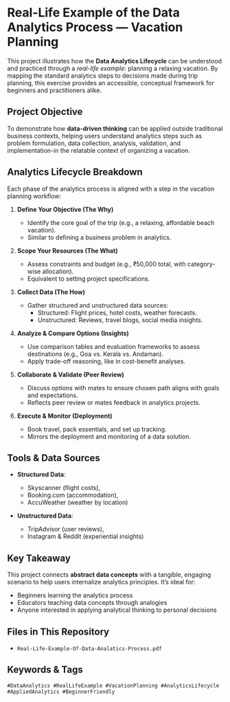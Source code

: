 # Real-Life Example of the Data Analytics Process — Vacation Planning

This project illustrates how the **Data Analytics Lifecycle** can be understood and practiced through a *real-life example*: planning a relaxing vacation. By mapping the standard analytics steps to decisions made during trip planning, this exercise provides an accessible, conceptual framework for beginners and practitioners alike.



## Project Objective

To demonstrate how **data-driven thinking** can be applied outside traditional business contexts, helping users understand analytics steps such as problem formulation, data collection, analysis, validation, and implementation-in the relatable context of organizing a vacation.


## Analytics Lifecycle Breakdown

Each phase of the analytics process is aligned with a step in the vacation planning workflow:

1. **Define Your Objective (The Why)**
   - Identify the core goal of the trip (e.g., a relaxing, affordable beach vacation).
   - Similar to defining a business problem in analytics.

2. **Scope Your Resources (The What)**
   - Assess constraints and budget (e.g., ₹50,000 total, with category-wise allocation).
   - Equivalent to setting project specifications.

3. **Collect Data (The How)**
   - Gather structured and unstructured data sources:
     - Structured: Flight prices, hotel costs, weather forecasts.
     - Unstructured: Reviews, travel blogs, social media insights.

4. **Analyze & Compare Options (Insights)**
   - Use comparison tables and evaluation frameworks to assess destinations (e.g., Goa vs. Kerala vs. Andaman).
   - Apply trade-off reasoning, like in cost-benefit analyses.

5. **Collaborate & Validate (Peer Review)**
   - Discuss options with mates to ensure chosen path aligns with goals and expectations.
   - Reflects peer review or mates feedback in analytics projects.

6. **Execute & Monitor (Deployment)**
   - Book travel, pack essentials, and set up tracking.
   - Mirrors the deployment and monitoring of a data solution.



##  Tools & Data Sources

- **Structured Data**: 
  - Skyscanner (flight costs), 
  - Booking.com (accommodation),
  - AccuWeather (weather by location)

- **Unstructured Data**:
  - TripAdvisor (user reviews),
  - Instagram & Reddit (experiential insights)



## Key Takeaway

This project connects **abstract data concepts** with a tangible, engaging scenario to help users internalize analytics principles. It’s ideal for:
- Beginners learning the analytics process
- Educators teaching data concepts through analogies
- Anyone interested in applying analytical thinking to personal decisions



## Files in This Repository

- `Real-Life-Example-Of-Data-Analatics-Process.pdf` 


##  Keywords & Tags

`#DataAnalytics #RealLifeExample #VacationPlanning #AnalyticsLifecycle #AppliedAnalytics #BeginnerFriendly`

